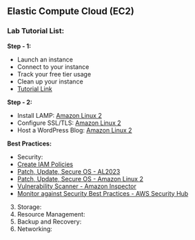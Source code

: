 ## Elastic Compute Cloud (EC2)

### Lab Tutorial List:

**Step - 1:**

- Launch an instance
- Connect to your instance
- Track your free tier usage
- Clean up your instance
- [Tutorial Link](https://docs.aws.amazon.com/AWSEC2/latest/UserGuide/EC2_GetStarted.html#ec2-launch-instance)

**Step - 2:**

- Install LAMP: [Amazon Linux 2](https://docs.aws.amazon.com/AWSEC2/latest/UserGuide/ec2-lamp-amazon-linux-2.html)
- Configure SSL/TLS: [Amazon Linux 2](https://docs.aws.amazon.com/AWSEC2/latest/UserGuide/SSL-on-amazon-linux-2.html)
- Host a WordPress Blog: [Amazon Linux 2](https://docs.aws.amazon.com/AWSEC2/latest/UserGuide/hosting-wordpress.html)

**Best Practices:**

- Security:
 - [Create IAM Policies](https://docs.aws.amazon.com/IAM/latest/UserGuide/access_policies_create.html)
 - [Patch, Update, Secure OS - AL2023](https://docs.aws.amazon.com/linux/al2023/ug/updating.html)
 - [Patch, Update, Secure OS - Amazon Linux 2](https://docs.aws.amazon.com/AWSEC2/latest/UserGuide/managing-software.html)
 - [Vulnerability Scanner - Amazon Inspector](https://docs.aws.amazon.com/inspector/latest/user/what-is-inspector.html)
 - [Monitor against Security Best Practices - AWS Security Hub](https://docs.aws.amazon.com/securityhub/latest/userguide/ec2-controls.html)
3. Storage:
4. Resource Management:
5. Backup and Recovery:
6. Networking:



